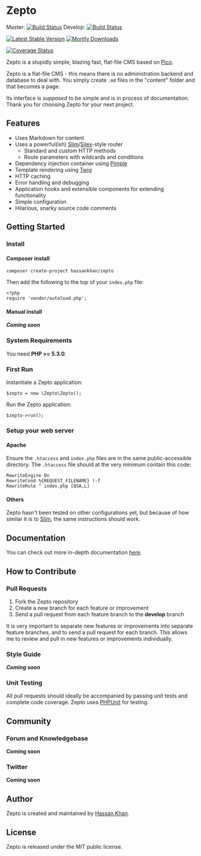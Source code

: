 # Zepto

Master: [![Build Status](https://travis-ci.org/hassankhan/Zepto.png?branch=master)](https://travis-ci.org/hassankhan/Zepto) Develop: [![Build Status](https://travis-ci.org/hassankhan/Zepto.png?branch=develop)](https://travis-ci.org/hassankhan/Zepto)

[![Latest Stable Version](https://poser.pugx.org/hassankhan/Zepto/v/stable.png)](https://packagist.org/packages/hassankhan/Zepto) [![Montly Downloads](https://poser.pugx.org/hassankhan/Zepto/d/monthly.png)](https://packagist.org/packages/hassankhan/Zepto)

[![Coverage Status](https://coveralls.io/repos/hassankhan/Zepto/badge.png)](https://coveralls.io/r/hassankhan/Zepto)

Zepto is a stupidly simple, blazing fast, flat-file CMS based on [Pico](http://pico.dev7studios.com).

Zepto is a flat-file CMS - this means there is no administration backend and database to deal with. You simply create ``.md`` files in the "content" folder and that becomes a page.

Its interface is _supposed_ to be simple and is in process of documentation. Thank you for choosing Zepto for your next project.

## Features

* Uses Markdown for content
* Uses a powerful(ish) [Slim](http://slimframework.com/)/[Silex](http://silex.sensiolabs.org/)-style router
    * Standard and custom HTTP methods
    * Route parameters with wildcards and conditions
* Dependency injection container using [Pimple]()
* Template rendering using [Twig]()
* HTTP caching
* Error handling and debugging
* Application hooks and extensible components for extending functionality
* Simple configuration
* Hilarious, snarky source code comments

## Getting Started

### Install

#### Composer install
    composer create-project hassankhan/zepto

Then add the following to the top of your ``index.php`` file:

    <?php
    require 'vendor/autoload.php';

#### Manual install

***Coming soon***

### System Requirements

You need **PHP >= 5.3.0**.

### First Run

Instantiate a Zepto application:

    $zepto = new \Zepto\Zepto();

Run the Zepto application:

    $zepto->run();

### Setup your web server

#### Apache

Ensure the `.htaccess` and `index.php` files are in the same public-accessible directory. The `.htaccess` file should at the very minimum contain this code:

    RewriteEngine On
    RewriteCond %{REQUEST_FILENAME} !-f
    RewriteRule ^ index.php [QSA,L]

#### Others

Zepto hasn't been tested on other configurations yet, but because of how similar it is to [Slim](), the same instructions should work.

## Documentation

You can check out more in-depth documentation [here](https://github.com/hassankhan/Zepto/wiki/Documentation).

## How to Contribute

### Pull Requests

1. Fork the Zepto repository
2. Create a new branch for each feature or improvement
3. Send a pull request from each feature branch to the **develop** branch

It is very important to separate new features or improvements into separate feature branches, and to send a pull request for each branch. This allows me to review and pull in new features or improvements individually.

### Style Guide

***Coming soon***

### Unit Testing

All pull requests should ideally be accompanied by passing unit tests and complete code coverage. Zepto uses [PHPUnit](https://github.com/sebastianbergmann/phpunit/) for testing.

## Community

### Forum and Knowledgebase

**Coming soon**

### Twitter

**Coming soon**

## Author

Zepto is created and maintained by [Hassan Khan](http://hassankhan.me).

## License

Zepto is released under the MIT public license.
